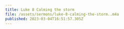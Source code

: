 ```yaml
---
title: Luke 8 Calming the storm
file: /assets/sermons/luke-8-calming-the-storm..m4a
published: 2023-03-04T16:51:57.305Z
---
```

